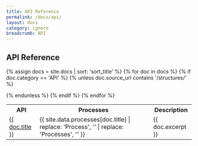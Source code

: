 ```yaml
---
title: API Reference
permalink: /docs/api/
layout: docs
category: ignore
breadcrumb: API
---
```


<h2 class="docs-heading pb-3 mb-3"><span class="mega-octicon octicon-gear pr-3"></span>API Reference</h2>

<table class="table table-ruled table-full-width table-with-spacious-second-column">
<tr>
  <th>API</th><th>Processes</th><th>Description</th>
</tr>

{% assign docs = site.docs | sort: 'sort_title' %}
{% for doc in docs %}
  {% if doc.category == 'API' %}
    {% unless doc.source_url contains '/structures/' %}
      <tr>
        <td><a href="{{ site.baseurl }}{{ doc.url }}">{{ doc.title }}</a></td>
        <td>{{ site.data.processes[doc.title] | replace: 'Process', '' | replace: 'Processes', '' }}</td>
        <td>{{ doc.excerpt }}</td>
      </tr>
    {% endunless %}
  {% endif %}
{% endfor %}
</table>
